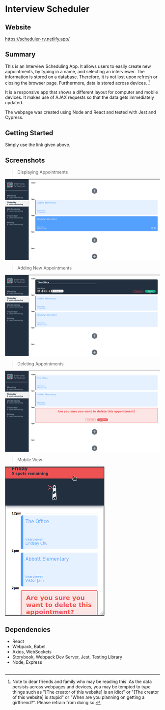 # Interview Scheduler

## Website 

https://scheduler-rv.netlify.app/

## Summary

This is an Interview Scheduling App. It allows users to easily create new appointments, by typing in a name, and selecting an interviewer. The information is stored on a database. Therefore, it is not lost upon refresh or closing the browser page. Furthermore, data is stored across devices. [^1]

It is a responsive app that shows a different layout for computer and mobile devices. It makes use of AJAX requests so that the data gets immediately updated.

The webpage was created using Node and React and tested with Jest and Cypress.

## Getting Started

Simply use the link given above.

## Screenshots
> Displaying Appointments

![screenshot](https://github.com/open-meadow/scheduler/blob/d89e4d7a41476328005519e4c462f2fbd1e82af5/docs/1-displaying_appointments.png)

> Adding New Appointments

![screenshot](https://github.com/open-meadow/scheduler/blob/d89e4d7a41476328005519e4c462f2fbd1e82af5/docs/2-adding_new_appointments.png)

> Deleting Appointments

![screenshot](https://github.com/open-meadow/scheduler/blob/d89e4d7a41476328005519e4c462f2fbd1e82af5/docs/3-confirm_delete_appointment.png)

> Mobile View

![screenshot](https://github.com/open-meadow/scheduler/blob/d89e4d7a41476328005519e4c462f2fbd1e82af5/docs/4-mobile_view.png)

## Dependencies
- React
- Webpack, Babel
- Axios, WebSockets
- Storybook, Webpack Dev Server, Jest, Testing Library
- Node, Express
<br></br>
[^1]: Note to dear friends and family who may be reading this. As the data persists across webpages and devices, you may be tempted to type things such as "[The creator of this website] is an idiot" or "[The creator of this website] is stupid" or "When are you planning on getting a girlfriend?". Please refrain from doing so.
